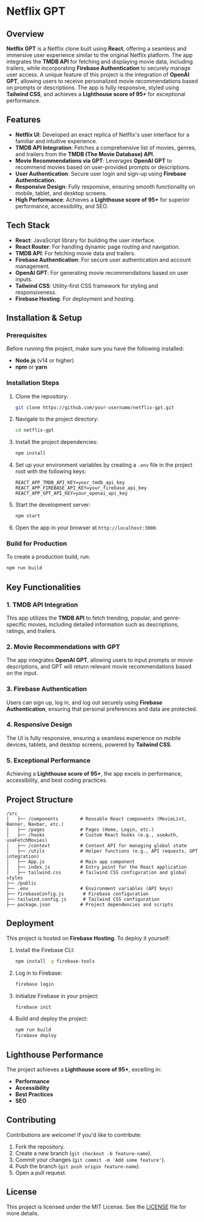 # Netflix GPT

## Overview

**Netflix GPT** is a Netflix clone built using **React**, offering a seamless and immersive user experience similar to the original Netflix platform. The app integrates the **TMDB API** for fetching and displaying movie data, including trailers, while incorporating **Firebase Authentication** to securely manage user access. A unique feature of this project is the integration of **OpenAI GPT**, allowing users to receive personalized movie recommendations based on prompts or descriptions. The app is fully responsive, styled using **Tailwind CSS**, and achieves a **Lighthouse score of 95+** for exceptional performance.

## Features

- **Netflix UI**: Developed an exact replica of Netflix's user interface for a familiar and intuitive experience.
- **TMDB API Integration**: Fetches a comprehensive list of movies, genres, and trailers from the **TMDB (The Movie Database) API**.
- **Movie Recommendations via GPT**: Leverages **OpenAI GPT** to recommend movies based on user-provided prompts or descriptions.
- **User Authentication**: Secure user login and sign-up using **Firebase Authentication**.
- **Responsive Design**: Fully responsive, ensuring smooth functionality on mobile, tablet, and desktop screens.
- **High Performance**: Achieves a **Lighthouse score of 95+** for superior performance, accessibility, and SEO.
  
## Tech Stack

- **React**: JavaScript library for building the user interface.
- **React Router**: For handling dynamic page routing and navigation.
- **TMDB API**: For fetching movie data and trailers.
- **Firebase Authentication**: For secure user authentication and account management.
- **OpenAI GPT**: For generating movie recommendations based on user inputs.
- **Tailwind CSS**: Utility-first CSS framework for styling and responsiveness.
- **Firebase Hosting**: For deployment and hosting.

## Installation & Setup

### Prerequisites

Before running the project, make sure you have the following installed:

- **Node.js** (v14 or higher)
- **npm** or **yarn**

### Installation Steps

1. Clone the repository:
    ```bash
    git clone https://github.com/your-username/netflix-gpt.git
    ```

2. Navigate to the project directory:
    ```bash
    cd netflix-gpt
    ```

3. Install the project dependencies:
    ```bash
    npm install
    ```

4. Set up your environment variables by creating a `.env` file in the project root with the following keys:
    ```
    REACT_APP_TMDB_API_KEY=your_tmdb_api_key
    REACT_APP_FIREBASE_API_KEY=your_firebase_api_key
    REACT_APP_GPT_API_KEY=your_openai_api_key
    ```

5. Start the development server:
    ```bash
    npm start
    ```

6. Open the app in your browser at `http://localhost:3000`.

### Build for Production

To create a production build, run:
```bash
npm run build
```

## Key Functionalities

### 1. TMDB API Integration
This app utilizes the **TMDB API** to fetch trending, popular, and genre-specific movies, including detailed information such as descriptions, ratings, and trailers.

### 2. Movie Recommendations with GPT
The app integrates **OpenAI GPT**, allowing users to input prompts or movie descriptions, and GPT will return relevant movie recommendations based on the input.

### 3. Firebase Authentication
Users can sign up, log in, and log out securely using **Firebase Authentication**, ensuring that personal preferences and data are protected.

### 4. Responsive Design
The UI is fully responsive, ensuring a seamless experience on mobile devices, tablets, and desktop screens, powered by **Tailwind CSS**.

### 5. Exceptional Performance
Achieving a **Lighthouse score of 95+**, the app excels in performance, accessibility, and best coding practices.

## Project Structure

```
/src
│   ├── /components        # Reusable React components (MovieList, Banner, Navbar, etc.)
│   ├── /pages             # Pages (Home, Login, etc.)
│   ├── /hooks             # Custom React hooks (e.g., useAuth, useFetchMovies)
│   ├── /context           # Context API for managing global state
│   ├── /utils             # Helper functions (e.g., API requests, GPT integration)
│   ├── App.js             # Main app component
│   ├── index.js           # Entry point for the React application
│   ├── tailwind.css       # Tailwind CSS configuration and global styles
├── /public
├── .env                   # Environment variables (API keys)
├── firebaseConfig.js       # Firebase configuration
├── tailwind.config.js      # Tailwind CSS configuration
├── package.json           # Project dependencies and scripts
```

## Deployment

This project is hosted on **Firebase Hosting**. To deploy it yourself:

1. Install the Firebase CLI:
    ```bash
    npm install -g firebase-tools
    ```

2. Log in to Firebase:
    ```bash
    firebase login
    ```

3. Initialize Firebase in your project:
    ```bash
    firebase init
    ```

4. Build and deploy the project:
    ```bash
    npm run build
    firebase deploy
    ```

## Lighthouse Performance

The project achieves a **Lighthouse score of 95+**, excelling in:
- **Performance**
- **Accessibility**
- **Best Practices**
- **SEO**

## Contributing

Contributions are welcome! If you'd like to contribute:

1. Fork the repository.
2. Create a new branch (`git checkout -b feature-name`).
3. Commit your changes (`git commit -m 'Add some feature'`).
4. Push the branch (`git push origin feature-name`).
5. Open a pull request.

## License

This project is licensed under the MIT License. See the [LICENSE](./LICENSE) file for more details.
